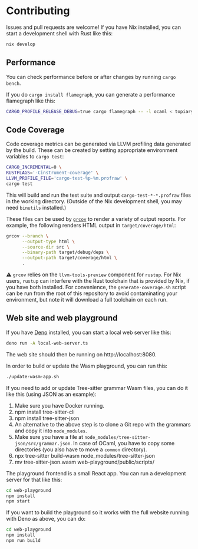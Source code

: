 # Contributing

Issues and pull requests are welcome! If you have Nix installed, you can start a
development shell with Rust like this:

```bash
nix develop
```

## Performance

You can check performance before or after changes by running `cargo bench`.

If you do `cargo install flamegraph`, you can generate a performance flamegraph
like this:

```bash
CARGO_PROFILE_RELEASE_DEBUG=true cargo flamegraph -- -l ocaml < topiary/tests/samples/input/ocaml.ml > formatted.ml
```

## Code Coverage

Code coverage metrics can be generated via LLVM profiling data generated
by the build. These can be created by setting appropriate environment
variables to `cargo test`:

```bash
CARGO_INCREMENTAL=0 \
RUSTFLAGS='-Cinstrument-coverage' \
LLVM_PROFILE_FILE='cargo-test-%p-%m.profraw' \
cargo test
```

This will build and run the test suite and output
`cargo-test-*-*.profraw` files in the working directory. (Outside of the
Nix development shell, you may need `binutils` installed.)

These files can be used by [`grcov`](https://github.com/mozilla/grcov)
to render a variety of output reports. For example, the following
renders HTML output in `target/coverage/html`:

```bash
grcov --branch \
      --output-type html \
      --source-dir src \
      --binary-path target/debug/deps \
      --output-path target/coverage/html \
      .
```

:warning: `grcov` relies on the `llvm-tools-preview` component for
`rustup`. For Nix users, `rustup` can interfere with the Rust toolchain
that is provided by Nix, if you have both installed. For convenience,
the `generate-coverage.sh` script can be run from the root of this
repository to avoid contaminating your environment, but note it will
download a full toolchain on each run.

## Web site and web playground

If you have [Deno](https://deno.land/) installed, you can start a local web
server like this:

```bash
deno run -A local-web-server.ts
```

The web site should then be running on http://localhost:8080.

In order to build or update the Wasm playground, you can run this:

```bash
./update-wasm-app.sh
```

If you need to add or update Tree-sitter grammar Wasm files, you can do it like
this (using JSON as an example):

1. Make sure you have Docker running.
2. npm install tree-sitter-cli
3. npm install tree-sitter-json
4. An alternative to the above step is to clone a Git repo with the grammars and
   copy it into `node_modules`.
5. Make sure you have a file at
   `node_modules/tree-sitter-json/src/grammar.json`. In case of OCaml, you have
   to copy some directories (you also have to move a `common` directory).
6. npx tree-sitter build-wasm node_modules/tree-sitter-json
7. mv tree-sitter-json.wasm web-playground/public/scripts/

The playground frontend is a small React app. You can run a development server for that like this:

```bash
cd web-playground
npm install
npm start
```

If you want to build the playground so it works with the full website running with Deno as above,
you can do:

```bash
cd web-playground
npm install
npm run build
```
